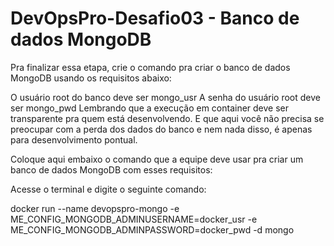 # DevOpsPro-Desafio03 - Banco de dados MongoDB
Pra finalizar essa etapa, crie o comando pra criar o banco de dados MongoDB usando os requisitos abaixo:

O usuário root do banco deve ser mongo_usr
A senha do usuário root deve ser mongo_pwd
Lembrando que a execução em container deve ser transparente pra quem está desenvolvendo. E que aqui você não precisa se preocupar com a perda dos dados do banco e nem nada disso, é apenas para desenvolvimento pontual.

Coloque aqui embaixo o comando que a equipe deve usar pra criar um banco de dados MongoDB com esses requisitos:

Acesse o terminal e digite o seguinte comando:

docker run --name devopspro-mongo -e ME_CONFIG_MONGODB_ADMINUSERNAME=docker_usr -e ME_CONFIG_MONGODB_ADMINPASSWORD=docker_pwd -d mongo